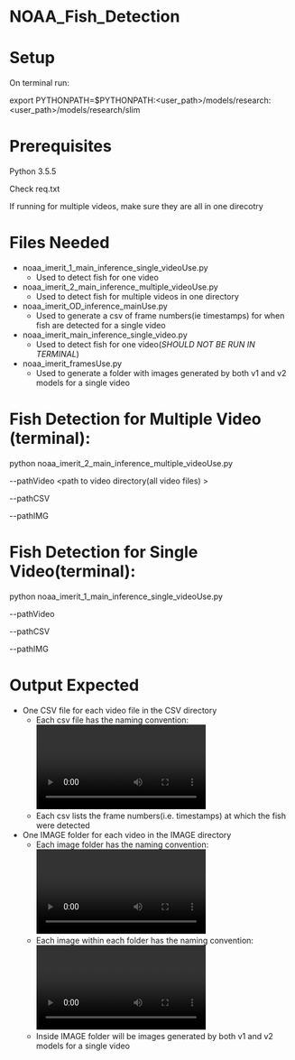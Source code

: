# NOAA_Fish_Detection

# Setup

On terminal run:

export PYTHONPATH=$PYTHONPATH:<user_path>/models/research:<user_path>/models/research/slim

# Prerequisites
Python 3.5.5

Check req.txt

If running for multiple videos, make sure they are all in one direcotry

# Files Needed
- noaa_imerit_1_main_inference_single_videoUse.py
  - Used to detect fish for one video
- noaa_imerit_2_main_inference_multiple_videoUse.py
  - Used to detect fish for multiple videos in one directory 
- noaa_imerit_OD_inference_mainUse.py
  - Used to generate a csv of frame numbers(ie timestamps) for when fish are detected for a single video
- noaa_imerit_main_inference_single_video.py
  - Used to detect fish for one video(*SHOULD NOT BE RUN IN TERMINAL*)
- noaa_imerit_framesUse.py
  - Used to generate a folder with images generated by both v1 and v2 models for a single video

# Fish Detection for Multiple Video (terminal):

python noaa_imerit_2_main_inference_multiple_videoUse.py 

  --pathVideo <path to video directory(all video files) >
  
  --pathCSV <path to directory in which csvs with frame numbers should go>
  
  --pathIMG <path to directory in which images of frames from csv will go>

# Fish Detection for Single Video(terminal):

python noaa_imerit_1_main_inference_single_videoUse.py 

  --pathVideo <path to single video file>
  
  --pathCSV <path to directory in which csv with frame numbers should go>
  
  --pathIMG <path to directory in which images of frames from csv will go>


# Output Expected

- One CSV file for each video file in the CSV directory
  - Each csv file has the naming convention: <video name>_<model name (v1 or v2)>.csv
  - Each csv lists the frame numbers(i.e. timestamps) at which the fish were detected
- One IMAGE folder for each video in the IMAGE directory 
  - Each image folder has the naming convention:<video name>_<model name (v1 or v2)>
  - Each image within each folder has the naming convention:<video name>_<model name (v1 or v2)>_<frame number>.jpg
  - Inside IMAGE folder will be images generated by both v1 and v2 models for a single video
